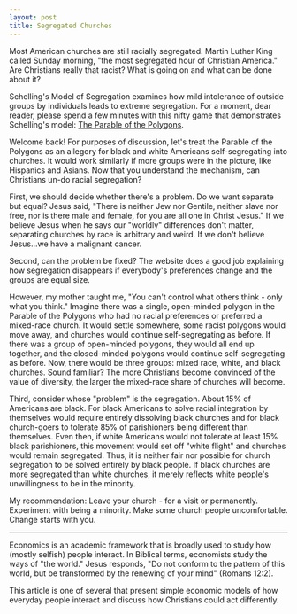 ```yaml
---
layout: post
title: Segregated Churches
---
```


Most American churches are still racially segregated. Martin Luther King called Sunday morning, "the most segregated hour of Christian America." Are Christians really that racist? What is going on and what can be done about it? 

Schelling's Model of Segregation examines how mild intolerance of outside groups by individuals leads to extreme segregation. For a moment, dear reader, please spend a few minutes with this nifty game that demonstrates Schelling's model: [The Parable of the Polygons](https://ncase.me/polygons/). 

Welcome back! For purposes of discussion, let's treat the Parable of the Polygons as an allegory for black and white Americans self-segregating into churches. It would work similarly if more groups were in the picture, like Hispanics and Asians. Now that you understand the mechanism, can Christians un-do racial segregation?

First, we should decide whether there's a problem. Do we want separate but equal? Jesus said, "There is neither Jew nor Gentile, neither slave nor free, nor is there male and female, for you are all one in Christ Jesus." If we believe Jesus when he says our "worldly" differences don't matter, separating churches by race is arbitrary and weird. If we don't believe Jesus...we have a malignant cancer.

Second, can the problem be fixed? The website does a good job explaining how segregation disappears if everybody's preferences change and the groups are equal size. 

However, my mother taught me, "You can't control what others think - only what you think." Imagine there was a single, open-minded polygon in the Parable of the Polygons who had no racial preferences or preferred a mixed-race church. It would settle somewhere, some racist polygons would move away, and churches would continue self-segregating as before. If there was a group of open-minded polygons, they would all end up together, and the closed-minded polygons would continue self-segregating as before. Now, there would be three groups: mixed race, white, and black churches. Sound familiar? The more Christians become convinced of the value of diversity, the larger the mixed-race share of churches will become.

Third, consider whose "problem" is the segregation. About 15% of Americans are black. For black Americans to solve racial integration by themselves would require entirely dissolving black churches and for black church-goers to tolerate 85% of parishioners being different than themselves. Even then, if white Americans would not tolerate at least 15% black parishioners, this movement would set off "white flight" and churches would remain segregated. Thus, it is neither fair nor possible for church segregation to be solved entirely by black people. If black churches are more segregated than white churches, it merely reflects white people's unwillingness to be in the minority. 

My recommendation: Leave your church - for a visit or permanently. Experiment with being a minority. Make some church people uncomfortable. Change starts with you.


*************************************
Economics is an academic framework that is broadly used to study how (mostly selfish) people interact. In Biblical terms, economists study the ways of "the world." Jesus responds, "Do not conform to the pattern of this world, but be transformed by the renewing of your mind" (Romans 12:2). 

This article is one of several that present simple economic models of how everyday people interact and discuss how Christians could act differently.	

